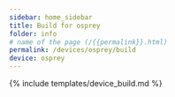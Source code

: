 ```yaml
---
sidebar: home_sidebar
title: Build for osprey
folder: info
# name of the page (/{{permalink}}.html)
permalink: /devices/osprey/build
device: osprey
---
```

{% include templates/device_build.md %}
